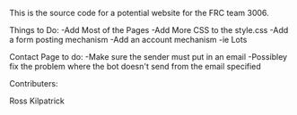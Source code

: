 This is the source code for a potential website for the FRC team 3006. 

Things to Do:
-Add Most of the Pages
-Add More CSS to the style.css
-Add a form posting mechanism
-Add an account mechanism
-ie Lots


Contact Page to do:
-Make sure the sender must put in an email
-Possibley fix the problem where the bot doesn't send from the email specified

Contributers:

Ross Kilpatrick

